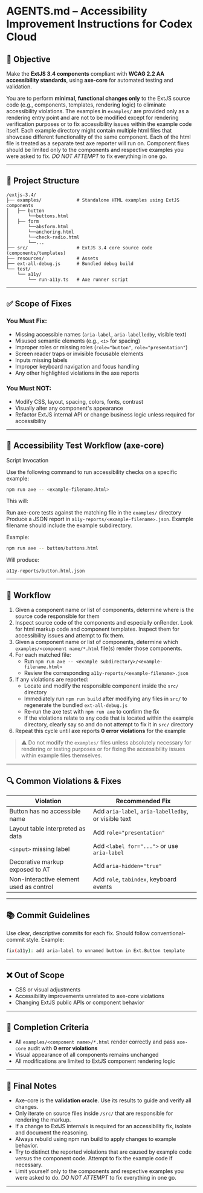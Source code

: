 # AGENTS.md – Accessibility Improvement Instructions for Codex Cloud

## 📍 Objective

Make the **ExtJS 3.4 components** compliant with **WCAG 2.2 AA accessibility standards**, using **axe-core** for automated testing and validation.

You are to perform **minimal, functional changes only** to the ExtJS source code (e.g., components, templates, rendering logic) to eliminate
accessibility violations.
The examples in `examples/` are provided only as a rendering entry point and are not to be modified except for rendering verification purposes or to fix accessibility issues within the example code itself.
Each example directory might contain multiple html files that showcase different functionality of the same component. Each of the html file is treated as a separate test axe reporter will run on.
Component fixes should be limited only to the components and respective examples you were asked to fix. *DO NOT ATTEMPT* to fix everything in one go.

---

## 📁 Project Structure

```
/extjs-3.4/
├── examples/             # Standalone HTML examples using ExtJS components
│   ├── button
│       └──buttons.html
│   ├── form
│       └──absform.html
│       └──anchoring.html
│       └──check-radio.html
│       └──...
├── src/                  # ExtJS 3.4 core source code (components/templates)
├── resources/            # Assets
├── ext-all-debug.js      # Bundled debug build
└── test/
    └── a11y/
        └── run-a11y.ts   # Axe runner script
```

---

## ✅ Scope of Fixes

### You Must Fix:

- Missing accessible names (`aria-label`, `aria-labelledby`, visible text)
- Misused semantic elements (e.g., `<i>` for spacing)
- Improper roles or missing roles (`role="button"`, `role="presentation"`)
- Screen reader traps or invisible focusable elements
- Inputs missing labels
- Improper keyboard navigation and focus handling
- Any other highlighted violations in the axe reports

### You Must NOT:

- Modify CSS, layout, spacing, colors, fonts, contrast
- Visually alter any component's appearance
- Refactor ExtJS internal API or change business logic unless required for accessibility

---

## 🧪 Accessibility Test Workflow (axe-core)

Script Invocation

Use the following command to run accessibility checks on a specific example:

```sh
npm run axe -- <example-filename.html>
```
This will:

Run axe-core tests against the matching file in the `examples/` directory
Produce a JSON report in `a11y-reports/<example-filename>.json`. 
Example filename should include the example subdirectory.

Example: 
```sh
npm run axe -- button/buttons.html
```
Will produce:
```
a11y-reports/button.html.json
```

---

## 📅 Workflow

1. Given a component name or list of components, determine where is the source code responsible for them
2. Inspect source code of the components and especially onRender. Look for html markup code and component templates. Inspect them for accessibility issues and attempt to fix them.
3. Given a component name or list of components, determine which `examples/<component name/*.html` file(s) render those components.
4. For each matched file:
   - Run `npm run axe -- <example subdirectory>/<example-filename.html>`
   - Review the corresponding `a11y-reports/<example-filename>.json`
5. If any violations are reported:
   - Locate and modify the responsible component inside the `src/` directory
   - Immediately run `npm run build` after modifying any files in `src/` to regenerate the bundled `ext-all-debug.js`
   - Re-run the axe test with `npm run axe` to confirm the fix
   - If the violations relate to any code that is located within the example directory, clearly say so and do not attempt to fix it in `src/` directory
6. Repeat this cycle until axe reports **0 error violations** for the example

> ⚠️ Do not modify the `examples/` files unless absolutely necessary for rendering or testing purposes or for fixing the accessibility issues within example files themselves.

---

## 🔍 Common Violations & Fixes

| Violation                               | Recommended Fix                                      |
|-----------------------------------------|------------------------------------------------------|
| Button has no accessible name           | Add `aria-label`, `aria-labelledby`, or visible text |
| Layout table interpreted as data        | Add `role="presentation"`                            |
| `<input>` missing label                 | Add `<label for="...">` or use `aria-label`          |
| Decorative markup exposed to AT         | Add `aria-hidden="true"`                             |
| Non-interactive element used as control | Add `role`, `tabindex`, keyboard events              |

---

## 📚 Commit Guidelines

Use clear, descriptive commits for each fix. Should follow conventional-commit style. Example:

```bash
fix(a11y): add aria-label to unnamed button in Ext.Button template
```

---

## ❌ Out of Scope

- CSS or visual adjustments
- Accessibility improvements unrelated to axe-core violations
- Changing ExtJS public APIs or component behavior

---

## 🧲 Completion Criteria

- All `examples/<component name>/*.html` render correctly and pass `axe-core` audit with **0 error violations**
- Visual appearance of all components remains unchanged
- All modifications are limited to ExtJS component rendering logic
---

## 🚀 Final Notes

- Axe-core is the **validation oracle**. Use its results to guide and verify all changes.
- Only iterate on source files inside `/src/` that are responsible for rendering the markup.
- If a change to ExtJS internals is required for an accessibility fix, isolate and document the reasoning.
- Always rebuild using npm run build to apply changes to example behavior.
- Try to distinct the reported violations that are caused by example code versus the component code. Attempt to fix the example code if necessary. 
- Limit yourself only to the components and respective examples you were asked to do. *DO NOT ATTEMPT* to fix everything in one go.

---
